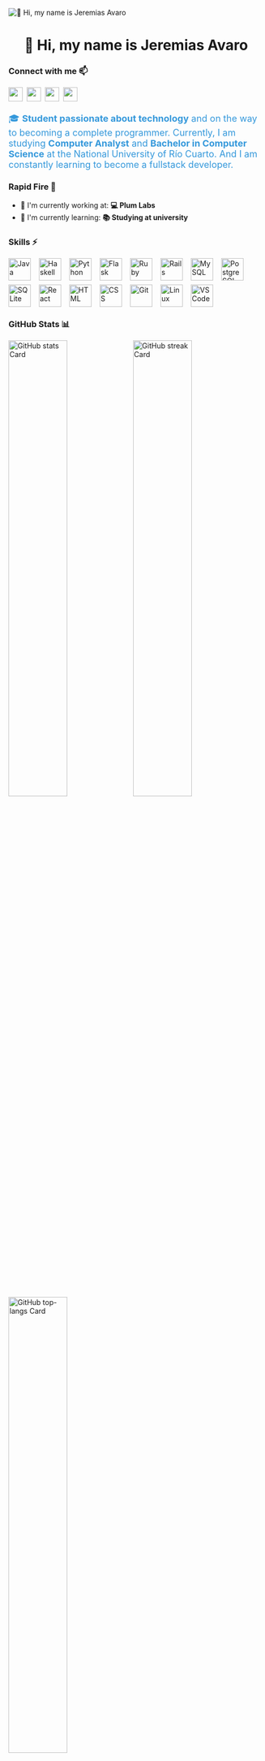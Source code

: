 ![👋 Hi, my name is Jeremias Avaro](https://images-wixmp-ed30a86b8c4ca887773594c2.wixmp.com/f/c83c004e-1370-4756-88e5-4071de797088/dgdq8br-09cc7ad6-a021-47a5-b0e0-917b12b0f7a7.gif?token=eyJ0eXAiOiJKV1QiLCJhbGciOiJIUzI1NiJ9.eyJzdWIiOiJ1cm46YXBwOjdlMGQxODg5ODIyNjQzNzNhNWYwZDQxNWVhMGQyNmUwIiwiaXNzIjoidXJuOmFwcDo3ZTBkMTg4OTgyMjY0MzczYTVmMGQ0MTVlYTBkMjZlMCIsIm9iaiI6W1t7InBhdGgiOiJcL2ZcL2M4M2MwMDRlLTEzNzAtNDc1Ni04OGU1LTQwNzFkZTc5NzA4OFwvZGdkcThici0wOWNjN2FkNi1hMDIxLTQ3YTUtYjBlMC05MTdiMTJiMGY3YTcuZ2lmIn1dXSwiYXVkIjpbInVybjpzZXJ2aWNlOmZpbGUuZG93bmxvYWQiXX0.tqRMtE-b2QiI2nnefNxSDMJvZCcYqFmq2ccg_Xfzqb8)

<div id="toc">
  <ul align="center" style="list-style: none">
    <summary>
      <h1>
        👋 Hi, my name is Jeremias Avaro
      </h1>
    </summary>
  </ul>
</div>

**<h3 align="left">Connect with me 📫</h3>** 
<p align="left"><a href="jeremiasavaro7@gmail.com" target="_blank"><img src="https://img.shields.io/badge/Gmail-D14836?style=for-the-badge&logo=gmail&logoColor=white" height="28" style="margin-right: 4px"></a> <a href="https://github.com/jeremiasavaro" target="_blank"><img src="https://img.shields.io/badge/GitHub-100000?style=for-the-badge&logo=github&logoColor=white" height="28" style="margin-right: 4px"></a> <a href="https://www.linkedin.com/in/jeremiasavaro" target="_blank"><img src="https://img.shields.io/badge/LinkedIn-0077B5?style=for-the-badge&logo=linkedin&logoColor=white" height="28" style="margin-right: 4px"></a> <a href="https://www.instagram.com/Baachi13" target="_blank"><img src="https://img.shields.io/badge/Instagram-E4405F?style=for-the-badge&logo=instagram&logoColor=white" height="28" style="margin-right: 4px"></a></p>

<p align="left" style="font-size: 18px; color: #3498db;">
  🎓 <strong>Student passionate about technology</strong> and on the way to becoming a complete programmer.
  Currently, I am studying <strong>Computer Analyst</strong> and <strong>Bachelor in Computer Science</strong>
  at the National University of Río Cuarto. And I am constantly learning to become a fullstack developer.
</p>



**<h3 align="left">Rapid Fire 📨</h3>**

- 💼 I'm currently working at: **💻 Plum Labs**
- 🌱 I'm currently learning: **📚 Studying at university**

 **<h3 align="left">Skills ⚡</h3>**

<div style="display: flex; flex-wrap: wrap; gap: 8px; justify-content: left;">
  <img src="https://skillicons.dev/icons?i=java" height="44" alt="Java" style="margin-right: 8px">
  <img src="https://skillicons.dev/icons?i=haskell" height="44" alt="Haskell" style="margin-right: 8px">
  <img src="https://skillicons.dev/icons?i=python" height="44" alt="Python" style="margin-right: 8px">
  <img src="https://skillicons.dev/icons?i=flask" height="44" alt="Flask" style="margin-right: 8px">
  <img src="https://skillicons.dev/icons?i=ruby" height="44" alt="Ruby" style="margin-right: 8px">
  <img src="https://skillicons.dev/icons?i=rails" height="44" alt="Rails" style="margin-right: 8px">
  <img src="https://skillicons.dev/icons?i=mysql" height="44" alt="MySQL" style="margin-right: 8px">
  <img src="https://skillicons.dev/icons?i=postgresql" height="44" alt="PostgreSQL" style="margin-right: 8px">
  <img src="https://skillicons.dev/icons?i=sqlite" height="44" alt="SQLite" style="margin-right: 8px">
  <img src="https://skillicons.dev/icons?i=react" height="44" alt="React" style="margin-right: 8px">
  <img src="https://skillicons.dev/icons?i=html" height="44" alt="HTML" style="margin-right: 8px">
  <img src="https://skillicons.dev/icons?i=css" height="44" alt="CSS" style="margin-right: 8px">
  <img src="https://skillicons.dev/icons?i=git" height="44" alt="Git" style="margin-right: 8px">
  <img src="https://skillicons.dev/icons?i=linux" height="44" alt="Linux" style="margin-right: 8px">
  <img src="https://skillicons.dev/icons?i=vscode" height="44" alt="VSCode" style="margin-right: 8px">
</div>


 **<h3 align="left">GitHub Stats 📊</h3>**

<p align="left">
  <img width="48%" src="https://github-readme-stats.vercel.app/api?username=jeremiasavaro&theme=react&hide_title=false&hide_rank=false&show_icons=false&include_all_commits=false&count_private=true&line_height=23" alt="GitHub stats Card" />
  <img width="48%" src="https://streak-stats.demolab.com/?user=jeremiasavaro&theme=react&hide_border=false&date_format=M+j%5B%2C+Y%5D&mode=daily&hide_total_contributions=false&hide_current_streak=false&hide_longest_streak=false&card_height=200" alt="GitHub streak Card" />
</p>

<p align="left">
  <img width="48%" src="https://github-readme-stats.vercel.app/api/top-langs?username=jeremiasavaro&theme=react&hide_title=false&layout=compact&langs_count=6&hide_progress=false&card_width=400" alt="GitHub top-langs Card" />
</p>

**<h3>Thanks for watching!! 👐</h3>**
